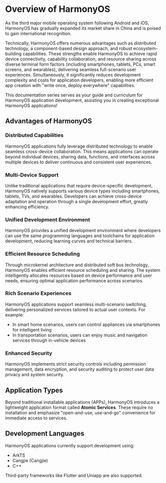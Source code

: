 # Overview of HarmonyOS

As the third major mobile operating system following Android and iOS, HarmonyOS has gradually expanded its market share in China and is poised to gain international recognition.

Technically, HarmonyOS offers numerous advantages such as distributed technology, a component-based design approach, and robust ecosystem-building capabilities. These strengths enable HarmonyOS to achieve rapid device connectivity, capability collaboration, and resource sharing across diverse terminal form factors (including smartphones, tablets, PCs, smart screens, and wearables), delivering seamless full-scenario user experiences. Simultaneously, it significantly reduces development complexity and costs for application developers, enabling more efficient app creation with "write once, deploy everywhere" capabilities.

This documentation series serves as your guide and curriculum for HarmonyOS application development, assisting you in creating exceptional HarmonyOS applications!

## Advantages of HarmonyOS

### Distributed Capabilities

HarmonyOS applications fully leverage distributed technology to enable seamless cross-device collaboration. This means applications can operate beyond individual devices, sharing data, functions, and interfaces across multiple devices to deliver continuous and consistent user experiences.

### Multi-Device Support

Unlike traditional applications that require device-specific development, HarmonyOS natively supports various device types including smartphones, tablets, TVs, and wearables. Developers can achieve cross-device adaptation and operation through a single development effort, greatly enhancing efficiency.

### Unified Development Environment

HarmonyOS provides a unified development environment where developers can use the same programming languages and toolchains for application development, reducing learning curves and technical barriers.

### Efficient Resource Scheduling

Through microkernel architecture and distributed soft bus technology, HarmonyOS enables efficient resource scheduling and sharing. The system intelligently allocates resources based on device performance and user needs, ensuring optimal application performance across scenarios.

### Rich Scenario Experiences

HarmonyOS applications support seamless multi-scenario switching, delivering personalized services tailored to actual user contexts. For example:
- In smart home scenarios, users can control appliances via smartphones for intelligent living
- In transportation scenarios, users can enjoy music and navigation services through in-vehicle devices

### Enhanced Security

HarmonyOS implements strict security controls including permission management, data encryption, and security auditing to protect user data privacy and system security.

## Application Types

Beyond traditional installable applications (APPs), HarmonyOS introduces a lightweight application format called **Atomic Services**. These require no installation and emphasize "open-and-use, use-and-go" convenience for immediate access to services.

## Development Languages

HarmonyOS applications currently support development using:

* ArkTS
* Cangjie (Cangjie)
* C++

Third-party frameworks like Flutter and Uniapp are also supported.